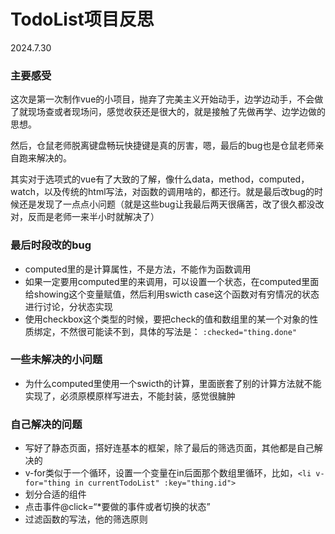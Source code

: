 # TodoList项目反思

2024.7.30



### 主要感受

这次是第一次制作vue的小项目，抛弃了完美主义开始动手，边学边动手，不会做了就现场查或者现场问，感觉收获还是很大的，就是接触了先做再学、边学边做的思想。

然后，仓鼠老师脱离键盘畅玩快捷键是真的厉害，嗯，最后的bug也是仓鼠老师亲自跑来解决的。



其实对于选项式的vue有了大致的了解，像什么data，method，computed，watch，以及传统的html写法，对函数的调用啥的，都还行。就是最后改bug的时候还是发现了一点点小问题（就是这些bug让我最后两天很痛苦，改了很久都没改对，反而是老师一来半小时就解决了）



### 最后时段改的bug

- computed里的是计算属性，不是方法，不能作为函数调用
- 如果一定要用computed里的来调用，可以设置一个状态，在computed里面给showing这个变量赋值，然后利用swicth case这个函数对有穷情况的状态进行讨论，分状态实现
- 使用checkbox这个类型的时候，要把check的值和数组里的某一个对象的性质绑定，不然很可能读不到，具体的写法是：      `:checked="thing.done"`



### 一些未解决的小问题

- 为什么computed里使用一个swicth的计算，里面嵌套了别的计算方法就不能实现了，必须原模原样写进去，不能封装，感觉很臃肿



### 自己解决的问题

- 写好了静态页面，搭好连基本的框架，除了最后的筛选页面，其他都是自己解决的
- v-for类似于一个循环，设置一个变量在in后面那个数组里循环，比如，`<li v-for="thing in currentTodoList" :key="thing.id">`
- 划分合适的组件
- 点击事件@click=“*要做的事件或者切换的状态”
- 过滤函数的写法，他的筛选原则